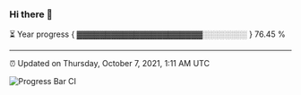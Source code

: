 ### Hi there 👋

⏳ Year progress { ▓▓▓▓▓▓▓▓▓▓▓▓▓▓▓▓▓▓▓▓▓▓░░░░░░░░ } 76.45 %

---

⏰ Updated on Thursday, October 7, 2021, 1:11 AM UTC

![Progress Bar CI](https://github.com/arthurbuhl/arthurbuhl/workflows/Progress%20Bar%20CI/badge.svg)
